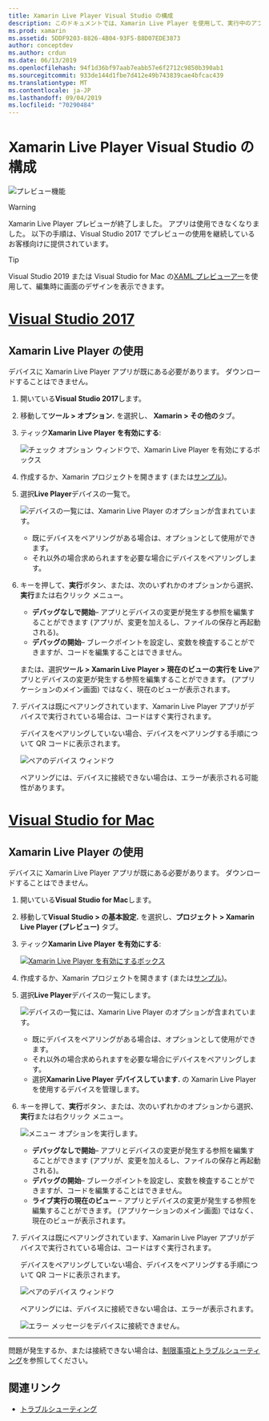 ```yaml
---
title: Xamarin Live Player Visual Studio の構成
description: このドキュメントでは、Xamarin Live Player を使用して、実行中のアプリケーションをライブ編集する方法について説明します。
ms.prod: xamarin
ms.assetid: 5DDF9203-8826-4B04-93F5-B8D07EDE3873
author: conceptdev
ms.author: crdun
ms.date: 06/13/2019
ms.openlocfilehash: 94f1d36bf97aab7eabb57e6f2712c9850b390ab1
ms.sourcegitcommit: 933de144d1fbe7d412e49b743839cae4bfcac439
ms.translationtype: MT
ms.contentlocale: ja-JP
ms.lasthandoff: 09/04/2019
ms.locfileid: "70290484"
---
```

# <a name="xamarin-live-player-visual-studio-configuration"></a>Xamarin Live Player Visual Studio の構成

![プレビュー機能](~/media/shared/preview.png)

> [!WARNING]
> Xamarin Live Player プレビューが終了しました。 アプリは使用できなくなりました。 以下の手順は、Visual Studio 2017 でプレビューの使用を継続しているお客様向けに提供されています。

> [!TIP]
> Visual Studio 2019 または Visual Studio for Mac の[XAML プレビューアー](~/xamarin-forms/xaml/xaml-previewer/index.md)を使用して、編集時に画面のデザインを表示できます。

# <a name="visual-studio-2017tabwindows"></a>[Visual Studio 2017](#tab/windows)

## <a name="using-xamarin-live-player"></a>Xamarin Live Player の使用

デバイスに Xamarin Live Player アプリが既にある必要があります。 ダウンロードすることはできません。

1. 開いている**Visual Studio 2017**します。
2. 移動して**ツール > オプション.** を選択し、 **Xamarin > その他の**タブ。
3. ティック**Xamarin Live Player を有効にする**:

    ![チェック オプション ウィンドウで、Xamarin Live Player を有効にするボックス](install-images/vs2017-options.png)

4. 作成するか、Xamarin プロジェクトを開きます (または[サンプル](~/tools/live-player/samples.md))。
5. 選択**Live Player**デバイスの一覧で。

    ![デバイスの一覧には、Xamarin Live Player のオプションが含まれています。](install-images/devices-empty-windows.png)

    - 既にデバイスをペアリングがある場合は、オプションとして使用ができます。
    - それ以外の場合求められますを必要な場合にデバイスをペアリングします。

6. キーを押して、**実行**ボタン、または、次のいずれかのオプションから選択、**実行**または右クリック メニュー。

    - **デバッグなしで開始**– アプリとデバイスの変更が発生する参照を編集することができます (アプリが、変更を加えるし、ファイルの保存と再起動される)。
    - **デバッグの開始**– ブレークポイントを設定し、変数を検査することができますが、コードを編集することはできません。

    または、選択**ツール > Xamarin Live Player > 現在のビューの実行を Live**アプリとデバイスの変更が発生する参照を編集することができます。 (アプリケーションのメイン画面) ではなく、現在のビューが表示されます。

7. デバイスは既にペアリングされています、Xamarin Live Player アプリがデバイスで実行されている場合は、コードはすぐ実行されます。

    デバイスをペアリングしていない場合、デバイスをペアリングする手順について QR コードに表示されます。

    ![ペアのデバイス ウィンドウ](install-images/manage-empty-windows.png)

    ペアリングには、デバイスに接続できない場合は、エラーが表示される可能性があります。

# <a name="visual-studio-for-mactabmacos"></a>[Visual Studio for Mac](#tab/macos)

## <a name="using-xamarin-live-player"></a>Xamarin Live Player の使用

デバイスに Xamarin Live Player アプリが既にある必要があります。 ダウンロードすることはできません。

1. 開いている**Visual Studio for Mac**します。
2. 移動して**Visual Studio > の基本設定.** を選択し、**プロジェクト > Xamarin Live Player (プレビュー)** タブ。
3. ティック**Xamarin Live Player を有効にする**:

    [![Xamarin Live Player を有効にするボックス](install-images/vsmac-options-sml.png)](install-images/vsmac-options.png#lightbox)

4. 作成するか、Xamarin プロジェクトを開きます (または[サンプル](~/tools/live-player/samples.md))。
5. 選択**Live Player**デバイスの一覧にします。

    ![デバイスの一覧には、Xamarin Live Player のオプションが含まれています。](install-images/devices.png)

    - 既にデバイスをペアリングがある場合は、オプションとして使用ができます。
    - それ以外の場合求められますを必要な場合にデバイスをペアリングします。
    - 選択**Xamarin Live Player デバイスしています.** の Xamarin Live Player を使用するデバイスを管理します。

6. キーを押して、**実行**ボタン、または、次のいずれかのオプションから選択、**実行**または右クリック メニュー。

    ![メニュー オプションを実行します。](install-images/run-menu.png)

    - **デバッグなしで開始**– アプリとデバイスの変更が発生する参照を編集することができます (アプリが、変更を加えるし、ファイルの保存と再起動される)。
    - **デバッグの開始**– ブレークポイントを設定し、変数を検査することができますが、コードを編集することはできません。
    - **ライブ実行の現在のビュー** – アプリとデバイスの変更が発生する参照を編集することができます。 (アプリケーションのメイン画面) ではなく、現在のビューが表示されます。

7. デバイスは既にペアリングされています、Xamarin Live Player アプリがデバイスで実行されている場合は、コードはすぐ実行されます。

    デバイスをペアリングしていない場合、デバイスをペアリングする手順について QR コードに表示されます。

    ![ペアのデバイス ウィンドウ](install-images/manage-empty.png)

    ペアリングには、デバイスに接続できない場合は、エラーが表示されます。

    ![エラー メッセージをデバイスに接続できません。](install-images/error-cannot-connect.png)

-----

問題が発生するか、または接続できない場合は、[制限事項とトラブルシューティング](~/tools/live-player/troubleshooting.md)を参照してください。

## <a name="related-links"></a>関連リンク

- [トラブルシューティング](~/tools/live-player/troubleshooting.md)
